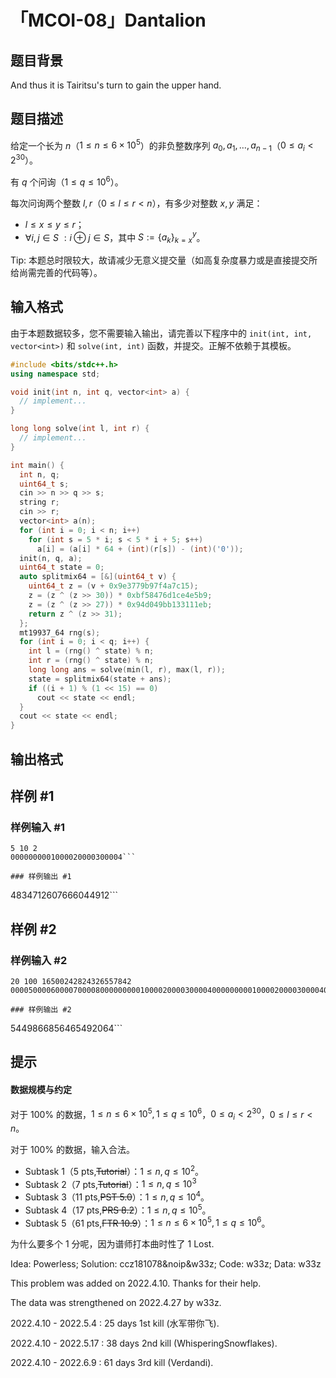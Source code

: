 # 「MCOI-08」Dantalion

## 题目背景

And thus it is Tairitsu's turn to gain  the upper hand.

## 题目描述

给定一个长为 $n$（$1\le n\le 6\times 10^5$）的非负整数序列 $a_0,a_1,\dots,a_{n-1}$（$0\le a_i<2^{30}$）。

有 $q$ 个问询（$1\le q\le 10^6$）。

每次问询两个整数 $l,r$（$0\le l\le r<n$），有多少对整数 $x,y$ 满足：

 - $l\le x\le y\le r$；
 - $\forall i,j\in S\ :i\oplus j\in S$，其中 $S:=\{a_k\}_{k=x}^y$。
 
Tip: 本题总时限较大，故请减少无意义提交量（如高复杂度暴力或是直接提交所给尚需完善的代码等）。

## 输入格式

由于本题数据较多，您不需要输入输出，请完善以下程序中的 `init(int, int, vector<int>)` 和 `solve(int, int)` 函数，并提交。正解不依赖于其模板。

```cpp
#include <bits/stdc++.h>
using namespace std;

void init(int n, int q, vector<int> a) {
  // implement...
}

long long solve(int l, int r) {
  // implement...
}

int main() {
  int n, q;
  uint64_t s;
  cin >> n >> q >> s;
  string r;
  cin >> r;
  vector<int> a(n);
  for (int i = 0; i < n; i++)
    for (int s = 5 * i; s < 5 * i + 5; s++)
      a[i] = (a[i] * 64 + (int)(r[s]) - (int)('0'));
  init(n, q, a);
  uint64_t state = 0;
  auto splitmix64 = [&](uint64_t v) {
    uint64_t z = (v + 0x9e3779b97f4a7c15);
    z = (z ^ (z >> 30)) * 0xbf58476d1ce4e5b9;
    z = (z ^ (z >> 27)) * 0x94d049bb133111eb;
    return z ^ (z >> 31);
  };
  mt19937_64 rng(s);
  for (int i = 0; i < q; i++) {
    int l = (rng() ^ state) % n;
    int r = (rng() ^ state) % n;
    long long ans = solve(min(l, r), max(l, r));
    state = splitmix64(state + ans);
    if ((i + 1) % (1 << 15) == 0)
      cout << state << endl;
  }
  cout << state << endl;
}
```


## 输出格式



## 样例 #1

### 样例输入 #1
```
5 10 2
0000000001000020000300004```

### 样例输出 #1

```
4834712607666044912```

## 样例 #2

### 样例输入 #2
```
20 100 16500242824326557842
0000500006000070000800000000010000200003000040000000001000020000300004000090000:0000;0000<0000=0000>```

### 样例输出 #2

```
5449866856465492064```

## 提示

#### 数据规模与约定

对于 $100\%$ 的数据，$1\leq n\le 6\times 10^5,1\le q\leq 10^6$，$0 \le a_i < 2^{30}$，$0 \le l \le r < n$。

对于 $100\%$ 的数据，输入合法。

- Subtask 1（5 pts,~~Tutorial~~）：$1\le n,q\le 10^2$。
- Subtask 2（7 pts,~~Tutorial~~）：$1\leq n,q\leq 10^3$
- Subtask 3（11 pts,~~PST 5.0~~）：$1\leq n,q\leq 10^4$。
- Subtask 4（17 pts,~~PRS 8.2~~）：$1\leq n,q\leq 10^5$。
- Subtask 5（61 pts,~~FTR 10.9~~）：$1\leq n\le 6\times 10^5,1\le q\leq 10^6$。

为什么要多个 $1$ 分呢，因为谱师打本曲时性了 $1$ Lost.

Idea: Powerless; Solution: ccz181078&noip&w33z; Code: w33z; Data: w33z

This problem was added on 2022.4.10. Thanks for their help.

The data was strengthened on 2022.4.27 by w33z.

2022.4.10 - 2022.5.4 : 25 days 1st kill (水军带你飞).

2022.4.10 - 2022.5.17 : 38 days 2nd kill (WhisperingSnowflakes).

2022.4.10 - 2022.6.9 : 61 days 3rd kill (Verdandi).
